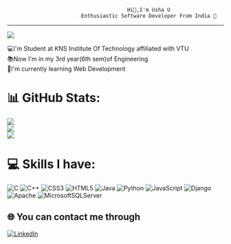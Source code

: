                                            Hi👋,I'm Usha U
                            Enthusiastic Software Developer From India 🌠




---
[![](https://visitcount.itsvg.in/api?id=USHAU1234&icon=2&color=3)](https://visitcount.itsvg.in)

💻I'm Student at KNS Institute Of Technology affiliated with VTU<br>📚Now I'm in my 3rd year(6th sem)of Engineering<br>📱I'm currently learning Web Development

# 📊 GitHub Stats:
![](https://github-readme-stats.vercel.app/api?username=USHAU1234&theme=merko&hide_border=false&include_all_commits=true&count_private=true)<br/>
![](https://github-readme-streak-stats.herokuapp.com/?user=USHAU1234&theme=merko&hide_border=false)<br/>
![](https://github-readme-stats.vercel.app/api/top-langs/?username=USHAU1234&theme=merko&hide_border=false&include_all_commits=true&count_private=true&layout=compact)

# 💻 Skills I have:
![C](https://img.shields.io/badge/c-%2300599C.svg?style=flat-square&logo=c&logoColor=white) ![C++](https://img.shields.io/badge/c++-%2300599C.svg?style=flat-square&logo=c%2B%2B&logoColor=white) ![CSS3](https://img.shields.io/badge/css3-%231572B6.svg?style=flat-square&logo=css3&logoColor=white) ![HTML5](https://img.shields.io/badge/html5-%23E34F26.svg?style=flat-square&logo=html5&logoColor=white) ![Java](https://img.shields.io/badge/java-%23ED8B00.svg?style=flat-square&logo=openjdk&logoColor=white) ![Python](https://img.shields.io/badge/python-3670A0?style=flat-square&logo=python&logoColor=ffdd54) ![JavaScript](https://img.shields.io/badge/javascript-%23323330.svg?style=flat-square&logo=javascript&logoColor=%23F7DF1E) ![Django](https://img.shields.io/badge/django-%23092E20.svg?style=flat-square&logo=django&logoColor=white) ![Apache](https://img.shields.io/badge/apache-%23D42029.svg?style=flat-square&logo=apache&logoColor=white) ![MicrosoftSQLServer](https://img.shields.io/badge/Microsoft%20SQL%20Server-CC2927?style=flat-square&logo=microsoft%20sql%20server&logoColor=white)

## 🌐 You can contact me through
[![LinkedIn](https://img.shields.io/badge/LinkedIn-%230077B5.svg?logo=linkedin&logoColor=white)](https://linkedin.com/in/usha2003) 







